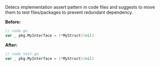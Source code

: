 Detecs implementation assert pattern in code files and suggests 
to move them to test files/packages to prevent redundant dependency.

**Before:**
```go
// code.go
var _ pkg.MyInterface = (*MyStruct)(nil)
```

**After:**
```go
// code_test.go
var _ pkg.MyInterface = (*MyStruct)(nil)
```